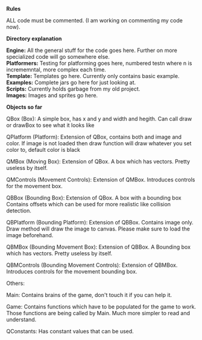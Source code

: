 <b>Rules</b>
<p>
ALL code must be commented. (I am working on commenting my code now).
</p>

<b>Directory explanation</b>
<p>
<b>Engine:</b> All the general stuff for the code goes here. Further on more specialized code will go somewhere else.<br>
<b>Platformers:</b> Testing for platforming goes here, numbered testn where n is incrememntal, more complex each time.<br>
<b>Template:</b> Templates go here. Currently only contains basic example.<br>
<b>Examples:</b> Complete jars go here for just looking at.<br>
<b>Scripts:</b> Currently holds garbage from my old project.<br>
<b>Images:</b> Images and sprites go here.<br>
</p>

<b>Objects so far</b>

QBox (Box):
    A simple box,
    has x and y and width and hegith.
    Can call draw or drawBox to see what it looks like

QPlatform (Platform):
    Extension of QBox,
    contains both and image and color.
    If image is not loaded then draw function will draw whatever you set color to,
    default color is black

QMBox (Moving Box):
    Extension of QBox. A box which has vectors.
    Pretty useless by itself.

QMControls (Movement Controls):
    Extension of QMBox. Introduces controls for the movement box.

QBBox (Bounding Box):
    Extension of QBox. A box with a bounding box
    Contains offsets which can be used for more realistic like collision detection.

QBPlatform (Bounding Platform):
    Extension of QBBox. Contains image only.
    Draw method will draw the image to canvas.
    Please make sure to load the image beforehand.

QBMBox (Bounding Movement Box):
    Extension of QBBox. A Bounding box which has vectors.
    Pretty useless by itself.

QBMControls (Bounding Movement Controls):
    Extension of QBMBox. Introduces controls for the movement bounding box.



Others:

Main:
    Contains brains of the game, don't touch it if you can help it.

Game:
    Contains functions which have to be populated for the game to work.
    Those functions are being called by Main. Much more simpler to read and understand.

QConstants:
    Has constant values that can be used.
